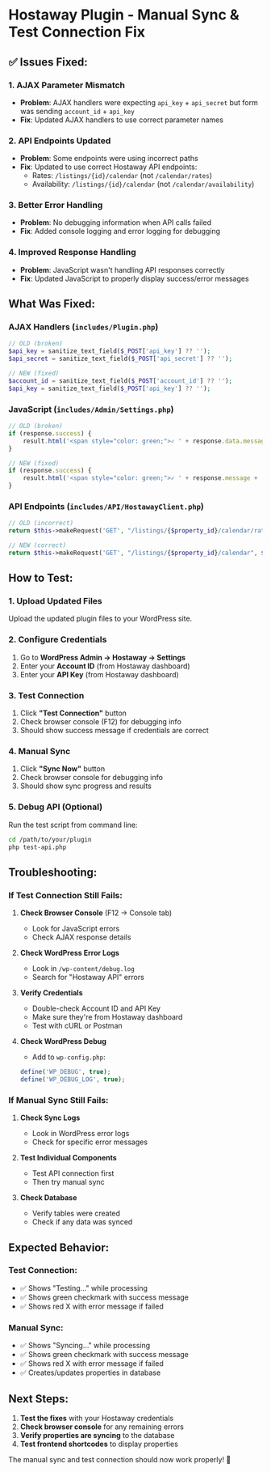 # Hostaway Plugin - Manual Sync & Test Connection Fix

## ✅ **Issues Fixed:**

### 1. **AJAX Parameter Mismatch**
- **Problem**: AJAX handlers were expecting `api_key` + `api_secret` but form was sending `account_id` + `api_key`
- **Fix**: Updated AJAX handlers to use correct parameter names

### 2. **API Endpoints Updated**
- **Problem**: Some endpoints were using incorrect paths
- **Fix**: Updated to use correct Hostaway API endpoints:
  - Rates: `/listings/{id}/calendar` (not `/calendar/rates`)
  - Availability: `/listings/{id}/calendar` (not `/calendar/availability`)

### 3. **Better Error Handling**
- **Problem**: No debugging information when API calls failed
- **Fix**: Added console logging and error logging for debugging

### 4. **Improved Response Handling**
- **Problem**: JavaScript wasn't handling API responses correctly
- **Fix**: Updated JavaScript to properly display success/error messages

## **What Was Fixed:**

### **AJAX Handlers (`includes/Plugin.php`)**
```php
// OLD (broken)
$api_key = sanitize_text_field($_POST['api_key'] ?? '');
$api_secret = sanitize_text_field($_POST['api_secret'] ?? '');

// NEW (fixed)
$account_id = sanitize_text_field($_POST['account_id'] ?? '');
$api_key = sanitize_text_field($_POST['api_key'] ?? '');
```

### **JavaScript (`includes/Admin/Settings.php`)**
```javascript
// OLD (broken)
if (response.success) {
    result.html('<span style="color: green;">✓ ' + response.data.message + '</span>');
}

// NEW (fixed)
if (response.success) {
    result.html('<span style="color: green;">✓ ' + response.message + '</span>');
}
```

### **API Endpoints (`includes/API/HostawayClient.php`)**
```php
// OLD (incorrect)
return $this->makeRequest('GET', "/listings/{$property_id}/calendar/rates", $params);

// NEW (correct)
return $this->makeRequest('GET', "/listings/{$property_id}/calendar", $params);
```

## **How to Test:**

### **1. Upload Updated Files**
Upload the updated plugin files to your WordPress site.

### **2. Configure Credentials**
1. Go to **WordPress Admin → Hostaway → Settings**
2. Enter your **Account ID** (from Hostaway dashboard)
3. Enter your **API Key** (from Hostaway dashboard)

### **3. Test Connection**
1. Click **"Test Connection"** button
2. Check browser console (F12) for debugging info
3. Should show success message if credentials are correct

### **4. Manual Sync**
1. Click **"Sync Now"** button
2. Check browser console for debugging info
3. Should show sync progress and results

### **5. Debug API (Optional)**
Run the test script from command line:
```bash
cd /path/to/your/plugin
php test-api.php
```

## **Troubleshooting:**

### **If Test Connection Still Fails:**

1. **Check Browser Console** (F12 → Console tab)
   - Look for JavaScript errors
   - Check AJAX response details

2. **Check WordPress Error Logs**
   - Look in `/wp-content/debug.log`
   - Search for "Hostaway API" errors

3. **Verify Credentials**
   - Double-check Account ID and API Key
   - Make sure they're from Hostaway dashboard
   - Test with cURL or Postman

4. **Check WordPress Debug**
   - Add to `wp-config.php`:
   ```php
   define('WP_DEBUG', true);
   define('WP_DEBUG_LOG', true);
   ```

### **If Manual Sync Still Fails:**

1. **Check Sync Logs**
   - Look in WordPress error logs
   - Check for specific error messages

2. **Test Individual Components**
   - Test API connection first
   - Then try manual sync

3. **Check Database**
   - Verify tables were created
   - Check if any data was synced

## **Expected Behavior:**

### **Test Connection:**
- ✅ Shows "Testing..." while processing
- ✅ Shows green checkmark with success message
- ✅ Shows red X with error message if failed

### **Manual Sync:**
- ✅ Shows "Syncing..." while processing
- ✅ Shows green checkmark with success message
- ✅ Shows red X with error message if failed
- ✅ Creates/updates properties in database

## **Next Steps:**

1. **Test the fixes** with your Hostaway credentials
2. **Check browser console** for any remaining errors
3. **Verify properties are syncing** to the database
4. **Test frontend shortcodes** to display properties

The manual sync and test connection should now work properly! 🎉
